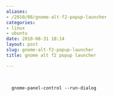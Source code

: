 ```yaml
---
aliases:
- /2010/08/gnome-alt-f2-popup-launcher
categories:
- linux
- ubuntu
date: 2010-08-31 18:14
layout: post
slug: gnome-alt-f2-popup-launcher
title: gnome alt f2 popup launcher

---
```


<p>
 ﻿
 <br/>
 <code>
  gnome-panel-control --run-dialog
 </code>
</p>
